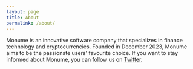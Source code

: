 ```yaml
---
layout: page
title: About
permalink: /about/
---
```


Monume is an innovative software company that specializes in finance technology and cryptocurrencies. Founded in December 2023, Monume aims to be the passionate users' favourite choice. If you want to stay informed about Monume, you can follow us on [Twitter](https://twitter.com/monumexyz).
